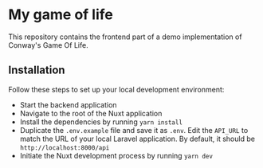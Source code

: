 # My game of life

This repository contains the frontend part of a demo implementation of Conway's Game Of Life.


## Installation

Follow these steps to set up your local development environment:

 - Start the backend application
 - Navigate to the root of the Nuxt application
 - Install the dependencies by running `yarn install`
 - Duplicate the `.env.example` file and save it as `.env`. Edit the `API_URL` to match the URL of your local Laravel application. By default, it should be `http://localhost:8000/api`
 - Initiate the Nuxt development process by running `yarn dev`
